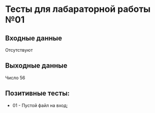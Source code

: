 # Тесты для лабараторной работы №01

## Входные данные
Отсутствуют

## Выходные данные
Число 56

## Позитивные тесты:
- 01 - Пустой файл на вход;
